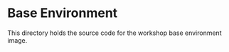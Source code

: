 Base Environment
================

This directory holds the source code for the workshop base environment image.